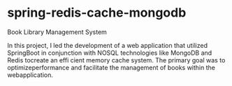 # spring-redis-cache-mongodb
Book Library Management System

In this project, I led the development of a web application that utilized SpringBoot in conjunction with NOSQL technologies like MongoDB and Redis tocreate an effi cient memory cache system. The primary goal was to optimizeperformance and facilitate the management of books within the webapplication.
